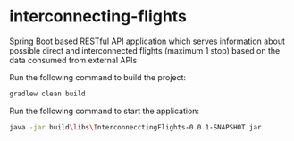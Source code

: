 # interconnecting-flights
Spring Boot based RESTful API application which serves information about possible direct and interconnected flights (maximum 1 stop) based on the data consumed from external APIs

Run the following command to build the project:
```bash
gradlew clean build
```

Run the following command to start the application:
```bash
java -jar build\libs\InterconnecctingFlights-0.0.1-SNAPSHOT.jar
```
